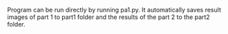 Program can be run directly by running pa1.py. It automatically saves result images of part 1 to part1 folder and the results of the part 2 to the part2 folder.
